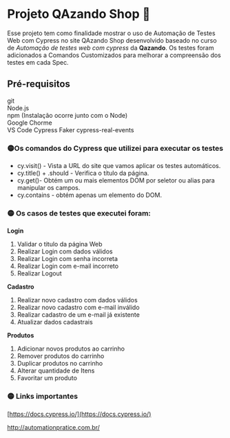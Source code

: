 # Projeto QAzando Shop 🚀
Esse projeto tem como finalidade mostrar o uso de Automação de Testes Web com Cypress no site QAzando Shop desenvolvido baseado no curso de <i>Automação de testes web com cypress</i> da <b>Qazando</b>. Os testes foram adicionados a Comandos Customizados para melhorar a compreensão dos testes em cada Spec.

## Pré-requisitos
git  
Node.js  
npm (Instalação ocorre junto com o Node)  
Google Chorme  
VS Code
Cypress
Faker
cypress-real-events


### 🟡Os comandos do Cypress que utilizei para executar os testes
* cy.visit() - Vista a URL do site que vamos aplicar os testes automáticos.
* cy.title() + .should - Verifica o título da página.
* cy.get()- Obtém um ou mais elementos DOM por seletor ou alias para manipular os campos.
* cy.contains - obtém apenas um elemento do DOM.

### 🟡  Os casos de testes que executei foram:
 <b>Login</b>
1. Validar o titulo da página Web
2.  Realizar Login com dados válidos 
3. Realizar Login com senha incorreta
4. Realizar Login com e-mail incorreto
5. Realizar Logout

<b> Cadastro</b>
1. Realizar novo cadastro com dados válidos
2. Realizar novo cadastro com e-mail inválido
3. Realizar cadastro de um e-mail já existente
4. Atualizar dados cadastrais

<b> Produtos</b>
1. Adicionar novos produtos ao carrinho
2. Remover produtos do carrinho  
3. Duplicar produtos no carrinho
4. Alterar quantidade de Itens
5. Favoritar um produto

 
  ### 🟡  Links importantes

[https://docs.cypress.io/](https://docs.cypress.io/) <p>
http://automationpratice.com.br/

